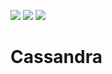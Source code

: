 [![](https://images.microbadger.com/badges/version/akr89/cassandra.svg)](https://microbadger.com/images/akr89/cassandra) [![](https://images.microbadger.com/badges/image/akr89/cassandra.svg)](https://microbadger.com/images/akr89/cassandra) [![](https://img.shields.io/badge/Docker%20Hub-%E2%86%92-blue.svg)](https://hub.docker.com/r/akr89/cassandra)

# Cassandra
